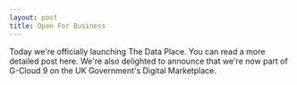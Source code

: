 ```yaml
---
layout: post
title: Open For Business
---
```


Today we're officially launching The Data Place. You can read a more detailed post here. We're also delighted to announce that we're now part of G-Cloud 9 on the UK Government's Digital Marketplace.